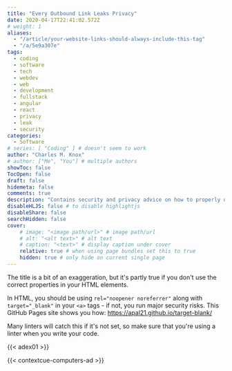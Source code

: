 ```yaml
---
title: "Every Outbound Link Leaks Privacy"
date: 2020-04-17T22:41:02.572Z
# weight: 1
aliases:
  - "/article/your-website-links-should-always-include-this-tag"
  - "/a/5e9a307e"
tags:
  - coding
  - software
  - tech
  - webdev
  - web
  - development
  - fullstack
  - angular
  - react
  - privacy
  - leak
  - security
categories:
  - Software
# series: [ "Coding" ] # doesn't seem to work
author: "Charles M. Knox"
# author: ["Me", "You"] # multiple authors
showToc: false
TocOpen: false
draft: false
hidemeta: false
comments: true
description: "Contains security and privacy advice on how to properly use outbound links in your web-facing code."
disableHLJS: false # to disable highlightjs
disableShare: false
searchHidden: false
cover:
    # image: "<image path/url>" # image path/url
    # alt: "<alt text>" # alt text
    # caption: "<text>" # display caption under cover
    relative: true # when using page bundles set this to true
    hidden: true # only hide on current single page
---
```


The title is a bit of an exaggeration, but it's partly true if you don't use the correct properties in your HTML elements.

In HTML, you should be using `rel="noopener noreferrer"` along with `target="_blank"` in your `<a>` tags - if not, you run major security risks. This GitHub Pages site shows you how: https://apal21.github.io/target-blank/

Many linters will catch this if it's not set, so make sure that you're using a linter when you write your code.

{{< adex01 >}}

{{< contextcue-computers-ad >}}
